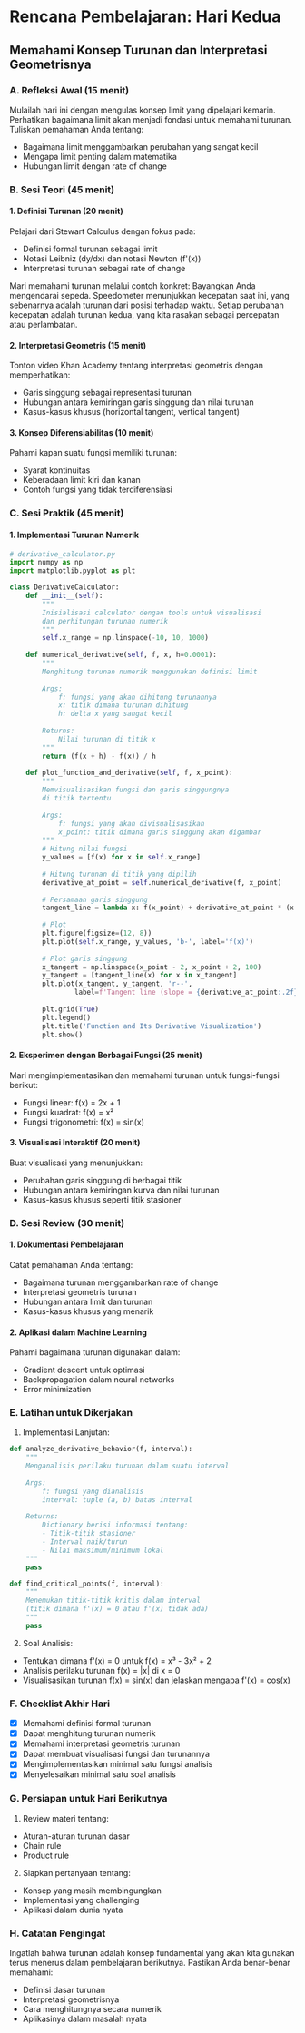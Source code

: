 # Rencana Pembelajaran: Hari Kedua

## Memahami Konsep Turunan dan Interpretasi Geometrisnya

### A. Refleksi Awal (15 menit)

Mulailah hari ini dengan mengulas konsep limit yang dipelajari kemarin. Perhatikan bagaimana limit akan menjadi fondasi untuk memahami turunan. Tuliskan pemahaman Anda tentang:

- Bagaimana limit menggambarkan perubahan yang sangat kecil
- Mengapa limit penting dalam matematika
- Hubungan limit dengan rate of change

### B. Sesi Teori (45 menit)

#### 1. Definisi Turunan (20 menit)

Pelajari dari Stewart Calculus dengan fokus pada:

- Definisi formal turunan sebagai limit
- Notasi Leibniz (dy/dx) dan notasi Newton (f'(x))
- Interpretasi turunan sebagai rate of change

Mari memahami turunan melalui contoh konkret:
Bayangkan Anda mengendarai sepeda. Speedometer menunjukkan kecepatan saat ini, yang sebenarnya adalah turunan dari posisi terhadap waktu. Setiap perubahan kecepatan adalah turunan kedua, yang kita rasakan sebagai percepatan atau perlambatan.

#### 2. Interpretasi Geometris (15 menit)

Tonton video Khan Academy tentang interpretasi geometris dengan memperhatikan:

- Garis singgung sebagai representasi turunan
- Hubungan antara kemiringan garis singgung dan nilai turunan
- Kasus-kasus khusus (horizontal tangent, vertical tangent)

#### 3. Konsep Diferensiabilitas (10 menit)

Pahami kapan suatu fungsi memiliki turunan:

- Syarat kontinuitas
- Keberadaan limit kiri dan kanan
- Contoh fungsi yang tidak terdiferensiasi

### C. Sesi Praktik (45 menit)

#### 1. Implementasi Turunan Numerik

```python
# derivative_calculator.py
import numpy as np
import matplotlib.pyplot as plt

class DerivativeCalculator:
    def __init__(self):
        """
        Inisialisasi calculator dengan tools untuk visualisasi
        dan perhitungan turunan numerik
        """
        self.x_range = np.linspace(-10, 10, 1000)
  
    def numerical_derivative(self, f, x, h=0.0001):
        """
        Menghitung turunan numerik menggunakan definisi limit
    
        Args:
            f: fungsi yang akan dihitung turunannya
            x: titik dimana turunan dihitung
            h: delta x yang sangat kecil
        
        Returns:
            Nilai turunan di titik x
        """
        return (f(x + h) - f(x)) / h
  
    def plot_function_and_derivative(self, f, x_point):
        """
        Memvisualisasikan fungsi dan garis singgungnya
        di titik tertentu
    
        Args:
            f: fungsi yang akan divisualisasikan
            x_point: titik dimana garis singgung akan digambar
        """
        # Hitung nilai fungsi
        y_values = [f(x) for x in self.x_range]
    
        # Hitung turunan di titik yang dipilih
        derivative_at_point = self.numerical_derivative(f, x_point)
    
        # Persamaan garis singgung
        tangent_line = lambda x: f(x_point) + derivative_at_point * (x - x_point)
    
        # Plot
        plt.figure(figsize=(12, 8))
        plt.plot(self.x_range, y_values, 'b-', label='f(x)')
    
        # Plot garis singgung
        x_tangent = np.linspace(x_point - 2, x_point + 2, 100)
        y_tangent = [tangent_line(x) for x in x_tangent]
        plt.plot(x_tangent, y_tangent, 'r--', 
                label=f'Tangent line (slope = {derivative_at_point:.2f})')
    
        plt.grid(True)
        plt.legend()
        plt.title('Function and Its Derivative Visualization')
        plt.show()
```

#### 2. Eksperimen dengan Berbagai Fungsi (25 menit)

Mari mengimplementasikan dan memahami turunan untuk fungsi-fungsi berikut:

- Fungsi linear: f(x) = 2x + 1
- Fungsi kuadrat: f(x) = x²
- Fungsi trigonometri: f(x) = sin(x)

#### 3. Visualisasi Interaktif (20 menit)

Buat visualisasi yang menunjukkan:

- Perubahan garis singgung di berbagai titik
- Hubungan antara kemiringan kurva dan nilai turunan
- Kasus-kasus khusus seperti titik stasioner

### D. Sesi Review (30 menit)

#### 1. Dokumentasi Pembelajaran

Catat pemahaman Anda tentang:

- Bagaimana turunan menggambarkan rate of change
- Interpretasi geometris turunan
- Hubungan antara limit dan turunan
- Kasus-kasus khusus yang menarik

#### 2. Aplikasi dalam Machine Learning

Pahami bagaimana turunan digunakan dalam:

- Gradient descent untuk optimasi
- Backpropagation dalam neural networks
- Error minimization

### E. Latihan untuk Dikerjakan

1. Implementasi Lanjutan:

```python
def analyze_derivative_behavior(f, interval):
    """
    Menganalisis perilaku turunan dalam suatu interval
  
    Args:
        f: fungsi yang dianalisis
        interval: tuple (a, b) batas interval
    
    Returns:
        Dictionary berisi informasi tentang:
        - Titik-titik stasioner
        - Interval naik/turun
        - Nilai maksimum/minimum lokal
    """
    pass

def find_critical_points(f, interval):
    """
    Menemukan titik-titik kritis dalam interval
    (titik dimana f'(x) = 0 atau f'(x) tidak ada)
    """
    pass
```

2. Soal Analisis:

- Tentukan dimana f'(x) = 0 untuk f(x) = x³ - 3x² + 2
- Analisis perilaku turunan f(x) = |x| di x = 0
- Visualisasikan turunan f(x) = sin(x) dan jelaskan mengapa f'(x) = cos(x)

### F. Checklist Akhir Hari

- [X] Memahami definisi formal turunan
- [X] Dapat menghitung turunan numerik
- [X] Memahami interpretasi geometris turunan
- [X] Dapat membuat visualisasi fungsi dan turunannya
- [X] Mengimplementasikan minimal satu fungsi analisis
- [X] Menyelesaikan minimal satu soal analisis

### G. Persiapan untuk Hari Berikutnya

1. Review materi tentang:

- Aturan-aturan turunan dasar
- Chain rule
- Product rule

2. Siapkan pertanyaan tentang:

- Konsep yang masih membingungkan
- Implementasi yang challenging
- Aplikasi dalam dunia nyata

### H. Catatan Pengingat

Ingatlah bahwa turunan adalah konsep fundamental yang akan kita gunakan terus menerus dalam pembelajaran berikutnya. Pastikan Anda benar-benar memahami:

- Definisi dasar turunan
- Interpretasi geometrisnya
- Cara menghitungnya secara numerik
- Aplikasinya dalam masalah nyata

